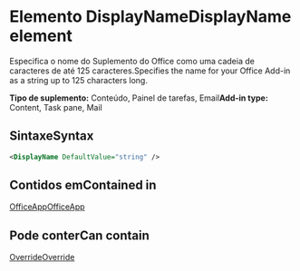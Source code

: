# <a name="displayname-element"></a><span data-ttu-id="7e189-101">Elemento DisplayName</span><span class="sxs-lookup"><span data-stu-id="7e189-101">DisplayName element</span></span>

<span data-ttu-id="7e189-102">Especifica o nome do Suplemento do Office como uma cadeia de caracteres de até 125 caracteres.</span><span class="sxs-lookup"><span data-stu-id="7e189-102">Specifies the name for your Office Add-in as a string up to 125 characters long.</span></span>

<span data-ttu-id="7e189-103">**Tipo de suplemento:** Conteúdo, Painel de tarefas, Email</span><span class="sxs-lookup"><span data-stu-id="7e189-103">**Add-in type:** Content, Task pane, Mail</span></span>

## <a name="syntax"></a><span data-ttu-id="7e189-104">Sintaxe</span><span class="sxs-lookup"><span data-stu-id="7e189-104">Syntax</span></span>

```XML
<DisplayName DefaultValue="string" />
```

## <a name="contained-in"></a><span data-ttu-id="7e189-105">Contidos em</span><span class="sxs-lookup"><span data-stu-id="7e189-105">Contained in</span></span>

[<span data-ttu-id="7e189-106">OfficeApp</span><span class="sxs-lookup"><span data-stu-id="7e189-106">OfficeApp</span></span>](officeapp.md)


## <a name="can-contain"></a><span data-ttu-id="7e189-107">Pode conter</span><span class="sxs-lookup"><span data-stu-id="7e189-107">Can contain</span></span>

[<span data-ttu-id="7e189-108">Override</span><span class="sxs-lookup"><span data-stu-id="7e189-108">Override</span></span>](override.md)

